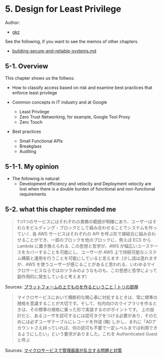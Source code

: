 # 5. Design for Least Privilege

Author:
  - [gkz](https://twitter.com/gkzvoice)

See the following, if you want to see the memos of other chapters.
  - [building-secure-and-reliable-systems.md](../building-secure-and-reliable-systems.md)


## 5-1. Overview

This chapter shows us the follwos:

-  How to classify access based on risk and examine best practices that enforce least privilege

- Common concepts in IT industry and at Google
  - Least Privilege
  - Zero Trust Networking, for example, Google Tool Proxy
  - Zero Touch

- Best practices
  - Small Functional APIs
  - Breakglass
  - Auditing

## 5-1-1. My opinion

- The following is natural:
  - Development efficiency and velocity and Deployment velocity are lost 
    when there is a double burden of functional and non-functional requirements


## 5-2. what this chapter reminded me

> 1つ1つのサービスにはそれぞれの責務の範囲が明確にあり、ユーザーはそれらをビルディング・ブロックとして組み合わせることでシステムを作っていく. 各 AWS サービスはそれぞれの API を呼ぶ形で疎結合に組み合わせることができ、一部のブロックを他のブロックに、例えば ECS から Lambda に置き換えられる. この思想と哲学が、AWS が幅広いユースケースをカバーすることを可能にし、ユーザーが AWS 上で持続可能なシステム構築と運用を行うことを可能にしていると言えます.
(少し話は逸れますが、AWS を使うユーザーが感じることがあると思われる、いわゆるマイクロサービスならではのツラみのようなものも、この思想と哲学によって副作用的に発生していると考えます)

Sources: [プラットフォームの上でものを作るということ | トリの部屋](https://toris.io/2019/12/what-i-think-about-when-i-think-about-kubernetes-and-ecs/)

>  マイクロサービスにおいて横断的な関心事に対処するときは、常に標準の規格を意識することが大切です。そして、社内向けのライブラリを作るときは、その標準の規格に乗った形で実装するのがポイントです。
> 上の設計だと、あるユーザを認可するには認可タグをつける必要があり、そのためには必ずユーザテーブルにレコードを作成 (略) しかし、まれに「ADアカウントさえ持っていれば、何の認可も不要で一定レベルまでは利用できるようにしたい」という要求がありました。これを Authenticated Guest と呼ぶ

Sources: [マイクロサービスで管理画面が乱立する問題と対策](https://medium.com/finc-engineering/microservices-admin-tools-7b8f6c73b14a)
